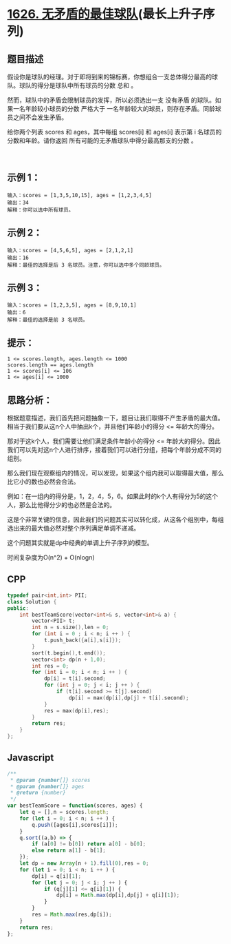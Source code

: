 # [1626. 无矛盾的最佳球队](https://leetcode.cn/problems/best-team-with-no-conflicts/)(最长上升子序列)

## 题目描述

假设你是球队的经理。对于即将到来的锦标赛，你想组合一支总体得分最高的球队。球队的得分是球队中所有球员的分数 总和 。

然而，球队中的矛盾会限制球员的发挥，所以必须选出一支 没有矛盾 的球队。如果一名年龄较小球员的分数 严格大于 一名年龄较大的球员，则存在矛盾。同龄球员之间不会发生矛盾。

给你两个列表 scores 和 ages，其中每组 scores[i] 和 ages[i] 表示第 i 名球员的分数和年龄。请你返回 所有可能的无矛盾球队中得分最高那支的分数 。

 

## 示例 1：
```
输入：scores = [1,3,5,10,15], ages = [1,2,3,4,5]
输出：34
解释：你可以选中所有球员。
```

## 示例 2：
```
输入：scores = [4,5,6,5], ages = [2,1,2,1]
输出：16
解释：最佳的选择是后 3 名球员。注意，你可以选中多个同龄球员。
```

## 示例 3：
```
输入：scores = [1,2,3,5], ages = [8,9,10,1]
输出：6
解释：最佳的选择是前 3 名球员。
```

## 提示：
```
1 <= scores.length, ages.length <= 1000
scores.length == ages.length
1 <= scores[i] <= 106
1 <= ages[i] <= 1000
```

## 思路分析：
根据题意描述，我们首先把问题抽象一下，题目让我们取得不产生矛盾的最大值。相当于我们要从这n个人中抽出k个，并且他们年龄小的得分 <= 年龄大的得分。

那对于这k个人，我们需要让他们满足条件年龄小的得分 <= 年龄大的得分。因此我们可以先对这n个人进行排序，接着我们可以进行分组，把每个年龄分成不同的组别。

那么我们现在观察组内的情况，可以发现，如果这个组内我可以取得最大值，那么比它小的数也必然会合法。

例如：在一组内的得分是，1，2，4，5，6。如果此时的k个人有得分为5的这个人，那么比他得分少的也必然是合法的。

这是个非常关键的信息，因此我们的问题其实可以转化成，从这各个组别中，每组选出来的最大值必然对整个序列满足单调不递减。

这个问题其实就是dp中经典的单调上升子序列的模型。

时间复杂度为O(n^2) + O(nlogn)

## CPP
```cpp
typedef pair<int,int> PII;
class Solution {
public:
    int bestTeamScore(vector<int>& s, vector<int>& a) {
        vector<PII> t;
        int n = s.size(),len = 0;
        for (int i = 0 ; i < n; i ++ ) {
            t.push_back({a[i],s[i]});
        }
        sort(t.begin(),t.end());
        vector<int> dp(n + 1,0);
        int res = 0;
        for (int i = 0; i < n; i ++ ) {
            dp[i] = t[i].second;
            for (int j = 0; j < i; j ++ ) {
                if (t[i].second >= t[j].second)
                    dp[i] = max(dp[i],dp[j] + t[i].second);
            }
            res = max(dp[i],res);
        }
        return res;
    }
};
```

## Javascript
```Javascript
/**
 * @param {number[]} scores
 * @param {number[]} ages
 * @return {number}
 */
var bestTeamScore = function(scores, ages) {
    let q = [],n = scores.length;
    for (let i = 0; i < n; i ++ ) {
        q.push([ages[i],scores[i]]);
    }
    q.sort((a,b) => {
        if (a[0] != b[0]) return a[0] - b[0];
        else return a[1] - b[1];
    });
    let dp = new Array(n + 1).fill(0),res = 0;
    for (let i = 0; i < n; i ++ ) {
        dp[i] = q[i][1];
        for (let j = 0; j < i; j ++ ) {
            if (q[j][1] <= q[i][1]) {
                dp[i] = Math.max(dp[i],dp[j] + q[i][1]);
            }
        }
        res = Math.max(res,dp[i]);
    }
    return res;
};
```

## 
```cpp

